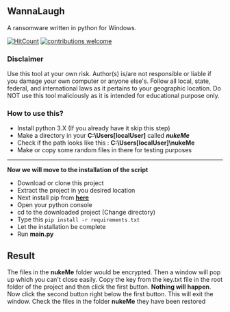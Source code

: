## WannaLaugh
 A ransomware written in python for Windows.

[![HitCount](http://hits.dwyl.io/sakshatshinde/Plei.svg)](http://hits.dwyl.io/sakshatshinde/Plei) [![contributions welcome](https://img.shields.io/badge/contributions-welcome-brightgreen.svg?style=flat)](https://github.com/dwyl/esta/issues)
### Disclaimer
 Use this tool at your own risk. Author(s) is/are not responsible or liable if you damage your own computer or anyone else's. Follow all local, state,  federal, and international laws as it pertains to your geographic location. Do NOT use this tool maliciously as it is intended for educational purpose only.

### **How to use this?** 

- Install python 3.X (If you already have it skip this step)
- Make a directory in your __C:\Users\[localUser]__ called ***nukeMe***
- Check if the path looks like this : __C:\Users\[localUser]\nukeMe__
- Make or copy some random files in there for testing purposes
---
**Now we will move to the installation of the script**
- Download or clone this project
- Extract the project in you desired location
- Next install pip from [**here**](https://pip.pypa.io/en/stable/installing/)
- Open your python console
- cd to the downloaded project (Change directory)
- Type this `pip install -r requirements.txt`
- Let the installation be complete
- Run **main.py**

## Result
The files in the **nukeMe** folder would be encrypted. Then a window will pop up which you can't close easily.
Copy the key from the key.txt file in the root folder of the project and then click the first button. **Nothing will happen**.
Now click the second button right below the first button. This will exit the window. 
Check the files in the folder **nukeMe** they have been restored
